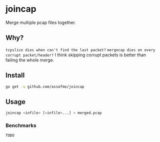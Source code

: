 # joincap

Merge multiple pcap files together.

## Why?

`tcpslice dies when can't find the last packet?`
`mergecap dies on every corrupt packet/header?`
I think skipping corrupt packets is better than failing the whole merge.

## Install

```bash
go get -u github.com/assafmo/joincap
```

## Usage

```bash
joincap <infile> [<infile>...] > merged.pcap
```

### Benchmarks

`TODO`
